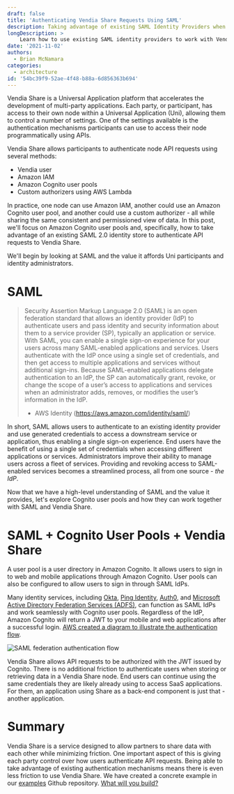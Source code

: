 ```yaml
---
draft: false
title: 'Authenticating Vendia Share Requests Using SAML'
description: Taking advantage of existing SAML Identity Providers when using Vendia Share
longDescription: >
    Learn how to use existing SAML identity providers to work with Vendia Share
date: '2021-11-02'
authors:
  - Brian McNamara
categories:
  - architecture
id: '54bc39f9-52ae-4f48-b88a-6d856363b694'
---
```


Vendia Share is a Universal Application platform that accelerates the development of multi-party applications. Each party, or participant, has access to their own node within a Universal Application (Uni), allowing them to control a number of settings. One of the settings available is the authentication mechanisms participants can use to access their node programmatically using APIs.

Vendia Share allows participants to authenticate node API requests using several methods:
* Vendia user
* Amazon IAM
* Amazon Cognito user pools
* Custom authorizers using AWS Lambda

In practice, one node can use Amazon IAM, another could use an Amazon Cognito user pool, and another could use a custom authorizer - all while sharing the same consistent and permissioned view of data. In this post, we'll focus on Amazon Cognito user pools and, specifically, how to take advantage of an existing SAML 2.0 identity store to authenticate API requests to Vendia Share.

We'll begin by looking at SAML and the value it affords Uni participants and identity administrators.

# SAML

> Security Assertion Markup Language 2.0 (SAML) is an open federation standard that allows an identity provider (IdP) to authenticate users and pass identity and security information about them to a service provider (SP), typically an application or service. With SAML, you can enable a single sign-on experience for your users across many SAML-enabled applications and services. Users authenticate with the IdP once using a single set of credentials, and then get access to multiple applications and services without additional sign-ins. Because SAML-enabled applications delegate authentication to an IdP, the SP can automatically grant, revoke, or change the scope of a user’s access to applications and services when an administrator adds, removes, or modifies the user’s information in the IdP.
> - AWS Identity (https://aws.amazon.com/identity/saml/)

In short, SAML allows users to authenticate to an existing identity provider and use generated credentials to access a downstream service or application, thus enabling a single sign-on experience. End users have the benefit of using a single set of credentials when accessing different applications or services. Administrators improve their ability to manage users across a fleet of services. Providing and revoking access to SAML-enabled services becomes a streamlined process, all from one source - _the IdP_.

Now that we have a high-level understanding of SAML and the value it provides, let's explore Cognito user pools and how they can work together with SAML and Vendia Share.

# SAML + Cognito User Pools + Vendia Share

A user pool is a user directory in Amazon Cognito. It allows users to sign in to web and mobile applications through Amazon Cognito. User pools can also be configured to allow users to sign in through SAML IdPs.

Many identity services, including [Okta](https://www.okta.com/), [Ping Identity](https://www.pingidentity.com/), [Auth0](https://auth0.com/), and [Microsoft Active Directory Federation Services (ADFS)](https://docs.microsoft.com/en-us/windows-server/identity/active-directory-federation-services), can function as SAML IdPs and work seamlessly with Cognito user pools. Regardless of the IdP, Amazon Cognito will return a JWT to your mobile and web applications after a successful login. [AWS created a diagram to illustrate the authentication flow](https://d24nhiikxn5jns.cloudfront.net/optimized/docs.aws.amazon.com..cognito..latest..developerguide..imagesamazon-cognito-user-pools-saml-idp-auth-flow.png).

![SAML federation authentication flow](https://d24nhiikxn5jns.cloudfront.net/optimized/docs.aws.amazon.com..cognito..latest..developerguide..imagesamazon-cognito-user-pools-saml-idp-auth-flow.png)

Vendia Share allows API requests to be authorized with the JWT issued by Cognito. There is no additional friction to authenticate users when storing or retrieving data in a Vendia Share node. End users can continue using the same credentials they are likely already using to access SaaS applications. For them, an application using Share as a back-end component is just that - another application.

# Summary

Vendia Share is a service designed to allow partners to share data with each other while minimizing friction. One important aspect of this is giving each party control over how users authenticate API requests. Being able to take advantage of existing authentication mechanisms means there is even less friction to use Vendia Share. We have created a concrete example in our [examples](https://github.com/vendia/examples/tree/main/integrations/security/saml-example) Github repository. [What will you build?](https://share.vendia.net/)

